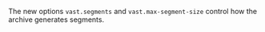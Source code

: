 The new options `vast.segments` and `vast.max-segment-size` control how the
archive generates segments.
